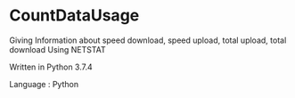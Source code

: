 # CountDataUsage
Giving Information about speed download, speed upload, total upload, total download Using NETSTAT

Written in Python 3.7.4

Language : Python
